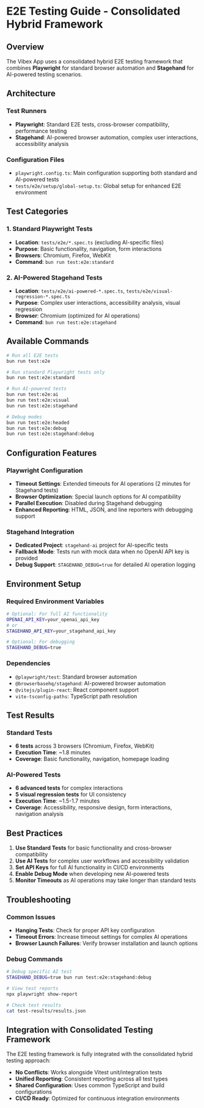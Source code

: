 # E2E Testing Guide - Consolidated Hybrid Framework

## Overview

The Vibex App uses a consolidated hybrid E2E testing framework that combines **Playwright** for standard browser automation and **Stagehand** for AI-powered testing scenarios.

## Architecture

### Test Runners
- **Playwright**: Standard E2E tests, cross-browser compatibility, performance testing
- **Stagehand**: AI-powered browser automation, complex user interactions, accessibility analysis

### Configuration Files
- `playwright.config.ts`: Main configuration supporting both standard and AI-powered tests
- `tests/e2e/setup/global-setup.ts`: Global setup for enhanced E2E environment

## Test Categories

### 1. Standard Playwright Tests
- **Location**: `tests/e2e/*.spec.ts` (excluding AI-specific files)
- **Purpose**: Basic functionality, navigation, form interactions
- **Browsers**: Chromium, Firefox, WebKit
- **Command**: `bun run test:e2e:standard`

### 2. AI-Powered Stagehand Tests
- **Location**: `tests/e2e/ai-powered-*.spec.ts`, `tests/e2e/visual-regression-*.spec.ts`
- **Purpose**: Complex user interactions, accessibility analysis, visual regression
- **Browser**: Chromium (optimized for AI operations)
- **Command**: `bun run test:e2e:stagehand`

## Available Commands

```bash
# Run all E2E tests
bun run test:e2e

# Run standard Playwright tests only
bun run test:e2e:standard

# Run AI-powered tests
bun run test:e2e:ai
bun run test:e2e:visual
bun run test:e2e:stagehand

# Debug modes
bun run test:e2e:headed
bun run test:e2e:debug
bun run test:e2e:stagehand:debug
```

## Configuration Features

### Playwright Configuration
- **Timeout Settings**: Extended timeouts for AI operations (2 minutes for Stagehand tests)
- **Browser Optimization**: Special launch options for AI compatibility
- **Parallel Execution**: Disabled during Stagehand debugging
- **Enhanced Reporting**: HTML, JSON, and line reporters with debugging support

### Stagehand Integration
- **Dedicated Project**: `stagehand-ai` project for AI-specific tests
- **Fallback Mode**: Tests run with mock data when no OpenAI API key is provided
- **Debug Support**: `STAGEHAND_DEBUG=true` for detailed AI operation logging

## Environment Setup

### Required Environment Variables
```bash
# Optional: For full AI functionality
OPENAI_API_KEY=your_openai_api_key
# or
STAGEHAND_API_KEY=your_stagehand_api_key

# Optional: For debugging
STAGEHAND_DEBUG=true
```

### Dependencies
- `@playwright/test`: Standard browser automation
- `@browserbasehq/stagehand`: AI-powered browser automation
- `@vitejs/plugin-react`: React component support
- `vite-tsconfig-paths`: TypeScript path resolution

## Test Results

### Standard Tests
- **6 tests** across 3 browsers (Chromium, Firefox, WebKit)
- **Execution Time**: ~1.8 minutes
- **Coverage**: Basic functionality, navigation, homepage loading

### AI-Powered Tests
- **6 advanced tests** for complex interactions
- **5 visual regression tests** for UI consistency
- **Execution Time**: ~1.5-1.7 minutes
- **Coverage**: Accessibility, responsive design, form interactions, navigation analysis

## Best Practices

1. **Use Standard Tests** for basic functionality and cross-browser compatibility
2. **Use AI Tests** for complex user workflows and accessibility validation
3. **Set API Keys** for full AI functionality in CI/CD environments
4. **Enable Debug Mode** when developing new AI-powered tests
5. **Monitor Timeouts** as AI operations may take longer than standard tests

## Troubleshooting

### Common Issues
- **Hanging Tests**: Check for proper API key configuration
- **Timeout Errors**: Increase timeout settings for complex AI operations
- **Browser Launch Failures**: Verify browser installation and launch options

### Debug Commands
```bash
# Debug specific AI test
STAGEHAND_DEBUG=true bun run test:e2e:stagehand:debug

# View test reports
npx playwright show-report

# Check test results
cat test-results/results.json
```

## Integration with Consolidated Testing Framework

The E2E testing framework is fully integrated with the consolidated hybrid testing approach:
- **No Conflicts**: Works alongside Vitest unit/integration tests
- **Unified Reporting**: Consistent reporting across all test types
- **Shared Configuration**: Uses common TypeScript and build configurations
- **CI/CD Ready**: Optimized for continuous integration environments
